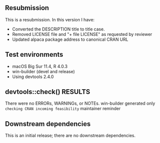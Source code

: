## Resubmission
This is a resubmission. In this version I have:

* Converted the DESCRIPTION title to title case.
* Removed LICENSE file and "+ file LICENSE" as requested by reviewer
* Updated alpaca package address to canonical CRAN URL

## Test environments
* macOS Big Sur 11.4, R 4.0.3
* win-builder (devel and release)
* Using devtools 2.4.0

## devtools::check() RESULTS
There were no ERRORs, WARNINGs, or NOTEs.
win-builder generated only `checking CRAN incoming feasibility` maintainer reminder

## Downstream dependencies
This is an initial release; there are no downstream dependencies.

